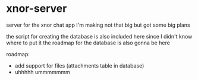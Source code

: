 # xnor-server

server for the xnor chat app I'm making
not that big but got some big plans

the script for creating the database is also included here since I didn't know where to put it
the roadmap for the database is also gonna be here

roadmap:
- add support for files (attachments table in database)
- uhhhhh ummmmmmm
